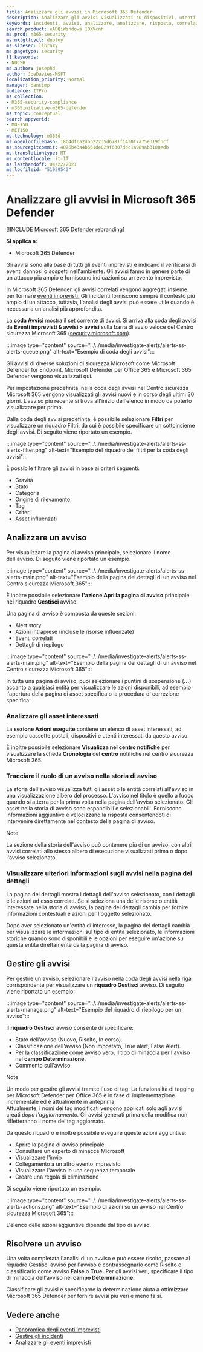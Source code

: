 ```yaml
---
title: Analizzare gli avvisi in Microsoft 365 Defender
description: Analizzare gli avvisi visualizzati su dispositivi, utenti e cassette postali.
keywords: incidenti, avvisi, analizzare, analizzare, risposta, correlazione, attacco, computer, dispositivi, utenti, identità, identità, identità, cassetta postale, posta elettronica, 365, microsoft, m365
search.product: eADQiWindows 10XVcnh
ms.prod: m365-security
ms.mktglfcycl: deploy
ms.sitesec: library
ms.pagetype: security
f1.keywords:
- NOCSH
ms.author: josephd
author: JoeDavies-MSFT
localization_priority: Normal
manager: dansimp
audience: ITPro
ms.collection:
- M365-security-compliance
- m365initiative-m365-defender
ms.topic: conceptual
search.appverid:
- MOE150
- MET150
ms.technology: m365d
ms.openlocfilehash: 18b4df6a2dbb22235d6781f1430f7a75e319fbcf
ms.sourcegitcommit: 4076b43a4b661de029f6307ddc1a989ab3108edb
ms.translationtype: MT
ms.contentlocale: it-IT
ms.lasthandoff: 04/22/2021
ms.locfileid: "51939543"
---
```

# <a name="analyze-alerts-in-microsoft-365-defender"></a>Analizzare gli avvisi in Microsoft 365 Defender

[!INCLUDE [Microsoft 365 Defender rebranding](../includes/microsoft-defender.md)]

**Si applica a:**
- Microsoft 365 Defender

Gli avvisi sono alla base di tutti gli eventi imprevisti e indicano il verificarsi di eventi dannosi o sospetti nell'ambiente. Gli avvisi fanno in genere parte di un attacco più ampio e forniscono indicazioni su un evento imprevisto.

In Microsoft 365 Defender, gli avvisi correlati vengono aggregati insieme per formare [eventi imprevisti.](incidents-overview.md) Gli incidenti forniscono sempre il contesto più ampio di un attacco, tuttavia, l'analisi degli avvisi può essere utile quando è necessaria un'analisi più approfondita. 

La **coda Avvisi** mostra il set corrente di avvisi. Si arriva alla coda degli avvisi da **Eventi imprevisti & avvisi > avvisi** sulla barra di avvio veloce del Centro sicurezza Microsoft 365 ([security.microsoft.com](https://security.microsoft.com)).

:::image type="content" source="../../media/investigate-alerts/alerts-ss-alerts-queue.png" alt-text="Esempio di coda degli avvisi":::

Gli avvisi di diverse soluzioni di sicurezza Microsoft come Microsoft Defender for Endpoint, Microsoft Defender per Office 365 e Microsoft 365 Defender vengono visualizzati qui.

Per impostazione predefinita, nella coda degli avvisi nel Centro sicurezza Microsoft 365 vengono visualizzati gli avvisi nuovi e in corso degli ultimi 30 giorni. L'avviso più recente si trova all'inizio dell'elenco in modo da poterlo visualizzare per primo. 

Dalla coda degli avvisi predefinita, è  possibile selezionare **Filtri** per visualizzare un riquadro Filtri, da cui è possibile specificare un sottoinsieme degli avvisi. Di seguito viene riportato un esempio.

:::image type="content" source="../../media/investigate-alerts/alerts-ss-alerts-filter.png" alt-text="Esempio del riquadro dei filtri per la coda degli avvisi":::

È possibile filtrare gli avvisi in base ai criteri seguenti:

- Gravità
- Stato
- Categoria
- Origine di rilevamento
- Tag
- Criteri
- Asset influenzati

## <a name="analyze-an-alert"></a>Analizzare un avviso

Per visualizzare la pagina di avviso principale, selezionare il nome dell'avviso. Di seguito viene riportato un esempio.

:::image type="content" source="../../media/investigate-alerts/alerts-ss-alerts-main.png" alt-text="Esempio della pagina dei dettagli di un avviso nel Centro sicurezza Microsoft 365":::

È inoltre possibile selezionare **l'azione Apri la pagina di avviso** principale nel riquadro **Gestisci** avviso.

Una pagina di avviso è composta da queste sezioni: 

- Alert story
- Azioni intraprese (incluse le risorse influenzate)
- Eventi correlati
- Dettagli di riepilogo

:::image type="content" source="../../media/investigate-alerts/alerts-ss-alerts-main.png" alt-text="Esempio della pagina dei dettagli di un avviso nel Centro sicurezza Microsoft 365":::

In tutta una pagina di avviso, puoi selezionare i puntini di sospensione (**...**) accanto a qualsiasi entità per visualizzare le azioni disponibili, ad esempio l'apertura della pagina di asset specifica o la procedura di correzione specifica.

### <a name="analyze-affected-assets"></a>Analizzare gli asset interessati

La **sezione Azioni eseguite** contiene un elenco di asset interessati, ad esempio cassette postali, dispositivi e utenti interessati da questo avviso. 

È inoltre possibile selezionare **Visualizza nel centro notifiche** per visualizzare la scheda **Cronologia** del **centro** notifiche nel centro sicurezza Microsoft 365. 

### <a name="trace-an-alerts-role-in-the-alert-story"></a>Tracciare il ruolo di un avviso nella storia di avviso

La storia dell'avviso visualizza tutti gli asset o le entità correlati all'avviso in una visualizzazione albero del processo. L'avviso nel titolo è quello a fuoco quando si atterra per la prima volta nella pagina dell'avviso selezionato. Gli asset nella storia di avviso sono espandibili e selezionabili. Forniscono informazioni aggiuntive e velocizzano la risposta consentendoti di intervenire direttamente nel contesto della pagina di avviso. 

> [!NOTE]
> La sezione della storia dell'avviso può contenere più di un avviso, con altri avvisi correlati allo stesso albero di esecuzione visualizzati prima o dopo l'avviso selezionato.

### <a name="view-more-alert-information-on-the-details-page"></a>Visualizzare ulteriori informazioni sugli avvisi nella pagina dei dettagli

La pagina dei dettagli mostra i dettagli dell'avviso selezionato, con i dettagli e le azioni ad esso correlati. Se si seleziona una delle risorse o entità interessate nella storia di avviso, la pagina dei dettagli cambia per fornire informazioni contestuali e azioni per l'oggetto selezionato.

Dopo aver selezionato un'entità di interesse, la pagina dei dettagli cambia per visualizzare le informazioni sul tipo di entità selezionato, le informazioni storiche quando sono disponibili e le opzioni per eseguire un'azione su questa entità direttamente dalla pagina di avviso.

## <a name="manage-alerts"></a>Gestire gli avvisi

Per gestire un avviso, selezionare l'avviso nella coda degli avvisi nella riga corrispondente per visualizzare un **riquadro Gestisci** avviso. Di seguito viene riportato un esempio.

:::image type="content" source="../../media/investigate-alerts/alerts-ss-alerts-manage.png" alt-text="Esempio del riquadro di riepilogo per un avviso":::

Il **riquadro Gestisci** avviso consente di specificare:

- Stato dell'avviso (Nuovo, Risolto, In corso).
- Classificazione dell'avviso (Non impostato, True alert, False Alert).
- Per la classificazione come avviso vero, il tipo di minaccia per l'avviso nel **campo Determinazione.**
- Commento sull'avviso.

> [!NOTE]
> Un modo per gestire gli avvisi tramite l'uso di tag. La funzionalità di tagging per Microsoft Defender per Office 365 è in fase di implementazione incrementale ed è attualmente in anteprima. <br>
> Attualmente, i nomi dei tag modificati vengono applicati solo agli avvisi creati *dopo l'aggiornamento.* Gli avvisi generati prima della modifica non rifletteranno il nome del tag aggiornato. 

Da questo riquadro è inoltre possibile eseguire queste azioni aggiuntive: 

- Aprire la pagina di avviso principale
- Consultare un esperto di minacce Microsoft
- Visualizzare l'invio
- Collegamento a un altro evento imprevisto
- Visualizzare l'avviso in una sequenza temporale
- Creare una regola di eliminazione

Di seguito viene riportato un esempio.

:::image type="content" source="../../media/investigate-alerts/alerts-ss-alerts-actions.png" alt-text="Esempio di azioni su un avviso nel Centro sicurezza Microsoft 365":::

L'elenco delle azioni aggiuntive dipende dal tipo di avviso.

## <a name="resolve-an-alert"></a>Risolvere un avviso

Una volta completata l'analisi di un avviso e  può essere risolto, passare al riquadro  Gestisci avviso per l'avviso e contrassegnarlo come Risolto e classificarlo come avviso **False** o **True.** Per gli avvisi veri, specificare il tipo di minaccia dell'avviso nel **campo Determinazione.**

Classificare gli avvisi e specificarne la determinazione aiuta a ottimizzare Microsoft 365 Defender per fornire avvisi più veri e meno falsi.

## <a name="see-also"></a>Vedere anche

- [Panoramica degli eventi imprevisti](incidents-overview.md)
- [Gestire gli incidenti](manage-incidents.md)
- [Analizzare gli eventi imprevisti](investigate-incidents.md)
